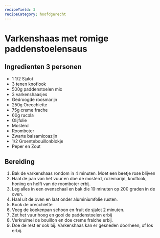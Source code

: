 ```yaml
---
recipeYield: 3
recipeCategory: hoofdgerecht
---
```

# Varkenshaas met romige paddenstoelensaus

## Ingredienten 3 personen

- 1 1/2 Sjalot
- 3 tenen knoflook
- 500g paddenstoelen mix
- 3 varkenshaasjes
- Gedroogde roosmarijn
- 250g Orecchiette
- 75g creme frache
- 60g rucola
- Olijfolie
- Mosterd
- Roomboter
- Zwarte balsamicoazijn
- 1/2 Groentebouillonblokje
- Peper en Zout

## Bereiding

1. Bak de varkenshaas rondom in 4 minuten. Moet een beetje rose blijven
2. Haal de pan van het vuur en doe de mosterd, rozemarijn, knoflook, honing en helft van de roomboter erbij.
3. Leg alles in een ovenschaal en bak die 10 minuten op 200 graden in de oven.
4. Haal uit de oven en laat onder aluminiumfolie rusten.
5. Kook de orecchiette
6. Veeg de koekenpan schoon en fruit de sjalot 2 minuten.
7. Zet het vuur hoog en gooi de paddenstoelen erbij
8. Verkruimel de bouillon en doe creme fraiche erbij.
9. Doe de rest er ook bij. Varkenshaas kan er gesneden doorheen, of los erbij.
